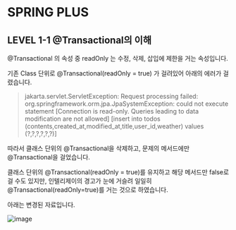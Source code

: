 # SPRING PLUS
## LEVEL 1-1 @Transactional의 이해

@Transactional 의 속성 중 readOnly 는 수정, 삭제, 삽입에 제한을 거는 속성입니다.

기존 Class 단위로 @Transactional(readOnly = true) 가 걸려있어 아래의 에러가 걸렸습니다.

>jakarta.servlet.ServletException: Request processing failed: org.springframework.orm.jpa.JpaSystemException: could not execute statement [Connection is read-only. Queries leading to data modification are not allowed] [insert into todos (contents,created_at,modified_at,title,user_id,weather) values (?,?,?,?,?,?)]

따라서 클래스 단위의 @Transactional을 삭제하고, 문제의 메서드에만 @Transactional을 걸었습니다.

클래스 단위의 @Transactional(readOnly = true)를 유지하고 해당 메서드만 false로 걸 수도 있지만, 인텔리제이의 경고가 눈에 거슬려 일일히 @Transactional(readOnly=true)를 거는 것으로 하였습니다.

아래는 변경된 자료입니다.

![image](https://github.com/user-attachments/assets/4f89ef43-830f-480b-81fc-b076089ca1a4)
